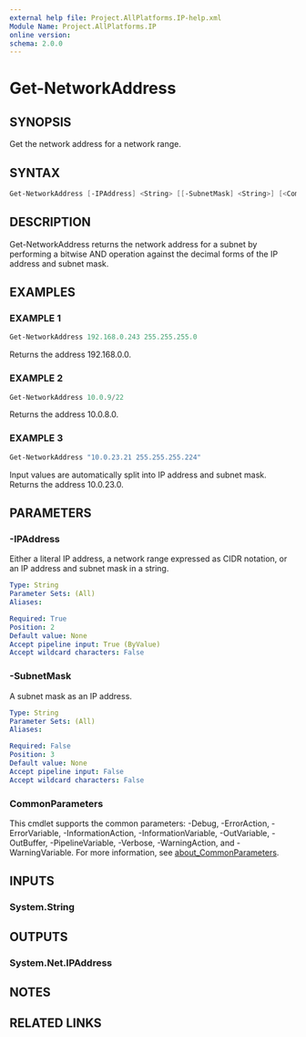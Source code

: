 ```yaml
---
external help file: Project.AllPlatforms.IP-help.xml
Module Name: Project.AllPlatforms.IP
online version:
schema: 2.0.0
---
```


# Get-NetworkAddress

## SYNOPSIS

Get the network address for a network range.

## SYNTAX

```powershell
Get-NetworkAddress [-IPAddress] <String> [[-SubnetMask] <String>] [<CommonParameters>]
```

## DESCRIPTION

Get-NetworkAddress returns the network address for a subnet by performing a bitwise AND operation
against the decimal forms of the IP address and subnet mask.

## EXAMPLES

### EXAMPLE 1

```powershell
Get-NetworkAddress 192.168.0.243 255.255.255.0
```

Returns the address 192.168.0.0.

### EXAMPLE 2

```powershell
Get-NetworkAddress 10.0.9/22
```

Returns the address 10.0.8.0.

### EXAMPLE 3

```powershell
Get-NetworkAddress "10.0.23.21 255.255.255.224"
```

Input values are automatically split into IP address and subnet mask.
Returns the address 10.0.23.0.

## PARAMETERS

### -IPAddress

Either a literal IP address, a network range expressed as CIDR notation,
or an IP address and subnet mask in a string.

```yaml
Type: String
Parameter Sets: (All)
Aliases:

Required: True
Position: 2
Default value: None
Accept pipeline input: True (ByValue)
Accept wildcard characters: False
```

### -SubnetMask

A subnet mask as an IP address.

```yaml
Type: String
Parameter Sets: (All)
Aliases:

Required: False
Position: 3
Default value: None
Accept pipeline input: False
Accept wildcard characters: False
```

### CommonParameters

This cmdlet supports the common parameters: -Debug, -ErrorAction, -ErrorVariable,
-InformationAction, -InformationVariable, -OutVariable, -OutBuffer, -PipelineVariable,
-Verbose, -WarningAction, and -WarningVariable. For more information, see
[about_CommonParameters](http://go.microsoft.com/fwlink/?LinkID=113216).

## INPUTS

### System.String

## OUTPUTS

### System.Net.IPAddress

## NOTES

## RELATED LINKS
